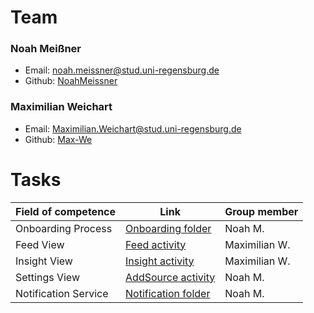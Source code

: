 # Team

### Noah Meißner 

- Email: noah.meissner@stud.uni-regensburg.de 
- Github: [NoahMeissner](https://github.com/NoahMeissner)

### Maximilian Weichart 

- Email: Maximilian.Weichart@stud.uni-regensburg.de
- Github: [Max-We](https://github.com/Max-We)

# Tasks

| Field of competence  | Link                                                                                                                                                                               | Group member  |
| -------------------- | ---------------------------------------------------------------------------------------------------------------------------------------------------------------------------------- | ------------- |
| Onboarding Process   | [Onboarding folder](https://github.com/Android-Projekte-VHB/vhb-android-ss2022-onefeed/tree/main/app/app/src/main/java/com/example/myapplication/activity/onboard)                 | Noah M.       |
| Feed View            | [Feed activity](https://github.com/Android-Projekte-VHB/vhb-android-ss2022-onefeed/blob/main/app/app/src/main/java/com/example/myapplication/activity/FeedActivity.java)           | Maximilian W. |
| Insight View         | [Insight activity](https://github.com/Android-Projekte-VHB/vhb-android-ss2022-onefeed/blob/main/app/app/src/main/java/com/example/myapplication/activity/InsightActivity.java)     | Maximilian W. |
| Settings View        | [AddSource activity](https://github.com/Android-Projekte-VHB/vhb-android-ss2022-onefeed/blob/main/app/app/src/main/java/com/example/myapplication/activity/AddSourceActivity.java) | Noah M.       |
| Notification Service | [Notification folder](https://github.com/Android-Projekte-VHB/vhb-android-ss2022-onefeed/tree/main/app/app/src/main/java/com/example/myapplication/notification)                   | Noah M.       |

